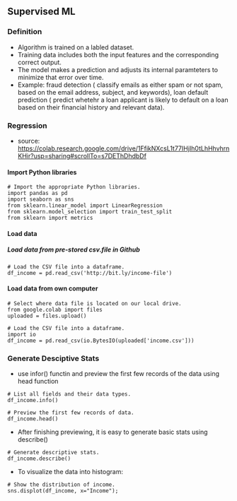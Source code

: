## Supervised ML
### Definition
- Algorithm is trained on a labled dataset. 
- Training data includes both the input features and the corresponding correct output. 
- The model makes a prediction and adjusts its internal paramteters to minimize that error over time. 
- Example: fraud detection ( classify emails as either spam or not spam, based on the email address, subject, and keywords), loan default prediction ( predict whetehr a loan applicant is likely to default on a loan based on their financial history and relevant data). 

### Regression
- source: https://colab.research.google.com/drive/1FfikNXcsL1t77IHjIh0tLhHhvhrnKHir?usp=sharing#scrollTo=s7DEThDhdbDf

#### Import Python libraries
```
# Import the appropriate Python libraries.
import pandas as pd
import seaborn as sns
from sklearn.linear_model import LinearRegression
from sklearn.model_selection import train_test_split
from sklearn import metrics
```
#### Load data
##### Load data from pre-stored csv.file in Github
```
# Load the CSV file into a dataframe.
df_income = pd.read_csv('http://bit.ly/income-file')
```
#### Load data from own computer
```
# Select where data file is located on our local drive.
from google.colab import files
uploaded = files.upload()

# Load the CSV file into a dataframe.
import io
df_income = pd.read_csv(io.BytesIO(uploaded['income.csv']))
```

### Generate Desciptive Stats
- use infor() functin and preview the first few records of the data using head function
```
# List all fields and their data types.
df_income.info()

# Preview the first few records of data.
df_income.head()
```
- After finishing previewing, it is easy to generate basic stats using describe()

```
# Generate descriptive stats.
df_income.describe()
```

- To visualize the data into histogram:
```
# Show the distribution of income.
sns.displot(df_income, x="Income");
```

